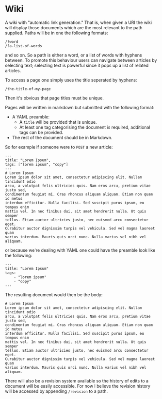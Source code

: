 # Wiki

A wiki with "automatic link generation." That is, when given a URI the wiki
will display those documents which are the most relevant to the path supplied.
Paths will be in one the following formats:

```
/?word
/?a-list-of-words
```

and so on. So a path is either a word, or a list of words with hyphens between.
To promote this behaviour users can navigate between articles by selecting
text; selecting text is powerful since it pops up a list of related articles.

To access a page one simply uses the title seperated by hyphens:

```
/the-title-of-my-page
```

Then it's obvious that page titles must be unique.

Pages will be written in markdown but submitted with the following format:

* A YAML preamble:
    * A `title` will be provided that is unique.
    * At least one tag categorising the document is required, additional tags can be provided.
* The rest of the document should be in Markdown.

So for example if someone were to `POST` a new article:

```
---
title: "Lorem Ipsum",
tags: ["lorem ipsum", "copy"]
---
# Lorem Ipsum
Lorem ipsum dolor sit amet, consectetur adipiscing elit. Nullam tincidunt odio
arcu, a volutpat felis ultricies quis. Nam eros arcu, pretium vitae justo sed,
condimentum feugiat mi. Cras rhoncus aliquam aliquam. Etiam non quam id metus
interdum efficitur. Nulla facilisi. Sed suscipit purus ipsum, eu tempus enim
mattis vel. In nec finibus dui, sit amet hendrerit nulla. Ut quis semper
tellus. Etiam auctor ultricies justo, nec euismod arcu consectetur eget.
Curabitur auctor dignissim turpis vel vehicula. Sed vel magna laoreet quam
varius interdum. Mauris quis orci nunc. Nulla varius vel nibh vel aliquam.
```

or because we're dealing with YAML one could have the preamble look like the
following:

```
---
title: "Lorem Ipsum"
tags:
    - "lorem ipsum"
    - "copy"
---
```

The resulting document would then be the body:

```
# Lorem Ipsum
Lorem ipsum dolor sit amet, consectetur adipiscing elit. Nullam tincidunt odio
arcu, a volutpat felis ultricies quis. Nam eros arcu, pretium vitae justo sed,
condimentum feugiat mi. Cras rhoncus aliquam aliquam. Etiam non quam id metus
interdum efficitur. Nulla facilisi. Sed suscipit purus ipsum, eu tempus enim
mattis vel. In nec finibus dui, sit amet hendrerit nulla. Ut quis semper
tellus. Etiam auctor ultricies justo, nec euismod arcu consectetur eget.
Curabitur auctor dignissim turpis vel vehicula. Sed vel magna laoreet quam
varius interdum. Mauris quis orci nunc. Nulla varius vel nibh vel aliquam.
```

There will also be a revision system available so the history of edits to a
document will be easily accessible. For now I believe the revision history will
be accessed by appending `/revision` to a path.
